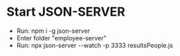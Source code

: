 # Start JSON-SERVER
- Run: npm i -g json-server
- Enter folder "employee-server"
- Run: npx json-server --watch -p 3333 resultsPeople.js
